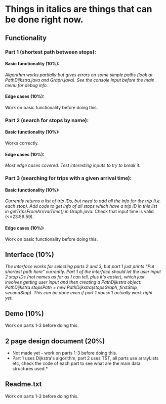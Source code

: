 # Things in italics are things that can be done right now.
## Functionality
### Part 1 (shortest path between stops):
#### Basic functionality (10%):
*Algorithm works partially but gives errors on some simple paths (look at PathDijkstra.java and Graph.java). See the console input before the main menu for debug info.*
#### Edge cases (10%):
Work on basic functionality before doing this.

### Part 2 (search for stops by name):
#### Basic functionality (10%):
Works correctly.
#### Edge cases (10%):
*Most edge cases covered. Test interesting inputs to try to break it.*


### Part 3 (searching for trips with a given arrival time):
#### Basic functionality (10%):
*Currently returns a list of trip IDs, but need to add all the info for the trip (i.e. each stop). Add code to get info of all stops which have a trip ID in this list in getTripsFromArrivalTime() in Graph.java.* Check that input time is valid (<=23:59:59).
#### Edge cases (10%):
Work on basic functionality before doing this.


## Interface (10%)
*The interface works for selecting parts 2 and 3, but part 1 just prints "Put shortest path here" currently. Part 1 of the interface should let the user input 2 stop IDs (not names as far as I can tell, plus it's easier), which just involves getting user input and then creating a PathDijkstra object: PathDijkstra stopsPath = new PathDijkstra(stopsGraph, firstStop, secondStop). This can be done even if  part 1 doesn't actually work right yet.*

## Demo (10%)
Work on parts 1-3 before doing this.

## 2 page design document (20%)
* Not made yet - work on parts 1-3 before doing this.
* Part 1 uses Dijkstra's algorithm, part 2 uses TST, all parts use arrayLists etc, check the code of each part to see what are the main data structures used.*

## Readme.txt
Work on parts 1-3 before doing this.
